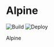 # Alpine
![Build](https://github.com/smoretto/alpine/workflows/Build/badge.svg)
![Deploy](https://github.com/smoretto/alpine/workflows/Deploy/badge.svg)

Alpine
